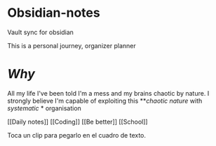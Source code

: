 # Obsidian-notes
Vault sync for obsidian 


This is a personal journey, organizer planner

# *Why*

All my life I've been told I'm a mess and my brains chaotic by nature. I strongly believe I'm capable of exploiting this ***chaotic nature*  with *systematic* *  organisation

[[Daily notes]]
[[Coding]]
[[Be better]]
[[School]]

Toca un clip para pegarlo en el cuadro de texto.